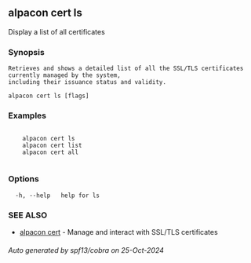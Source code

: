 ## alpacon cert ls

Display a list of all certificates

### Synopsis


	Retrieves and shows a detailed list of all the SSL/TLS certificates currently managed by the system, 
	including their issuance status and validity.
	

```
alpacon cert ls [flags]
```

### Examples

```

	alpacon cert ls
	alpacon cert list
	alpacon cert all
	
```

### Options

```
  -h, --help   help for ls
```

### SEE ALSO

* [alpacon cert](alpacon_cert.md)	 - Manage and interact with SSL/TLS certificates

###### Auto generated by spf13/cobra on 25-Oct-2024
